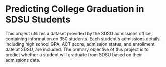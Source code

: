 # Predicting College Graduation in SDSU Students
This project utilizes a dataset provided by the SDSU admissions office, containing information on 350 students. Each student's admissions details, including high school GPA, ACT score, admission status, and enrollment date at SDSU, are included. The primary objective of this project is to predict whether a student will graduate from SDSU based on their admissions data.
